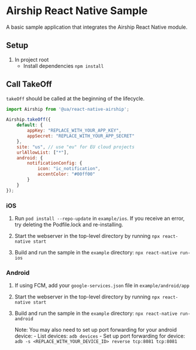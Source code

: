 # Airship React Native Sample

A basic sample application that integrates the Airship React Native module.

## Setup

1) In project root
    - Install dependencies `npm install`


## Call TakeOff

`takeOff` should be called at the beginning of the lifecycle.

```javascript
import Airship from '@ua/react-native-airship';

Airship.takeOff({
    default: {
        appKey: "REPLACE_WITH_YOUR_APP_KEY",
        appSecret: "REPLACE_WITH_YOUR_APP_SECRET"
    },
    site: "us", // use "eu" for EU cloud projects
    urlAllowList: ["*"],
    android: {
        notificationConfig: {
            icon: "ic_notification",
            accentColor: "#00ff00"
        }
    }
});
```

### iOS

1) Run `pod install --repo-update` in `example/ios`. If you receive an error, try deleting the Podfile.lock and re-installing.

2) Start the webserver in the top-level directory by running `npx react-native start`

3) Build and run the sample in the `example` directory: `npx react-native run-ios`

### Android

1) If using FCM, add your `google-services.json` file in `example/android/app`

2) Start the webserver in the top-level directory by running `npx react-native start`

3) Build and run the sample in the `example` directory: `npx react-native run-android`

    Note: 
        You may also need to set up port forwarding for your android device:
            - List devices: `adb devices`
            - Set up port forwarding for device: `adb -s <REPLACE_WITH_YOUR_DEVICE_ID> reverse tcp:8081 tcp:8081`


